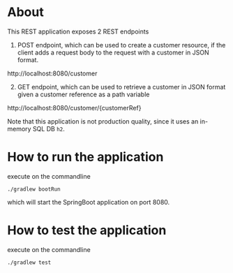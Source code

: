 # About

This REST application exposes 2 REST endpoints

1. POST endpoint, which can be used to create a customer resource, if the client adds a request body to the request with a customer in JSON format.

http://localhost:8080/customer

2. GET endpoint, which can be used to retrieve a customer in JSON format given a customer reference as a path variable 

http://localhost:8080/customer/{customerRef}

Note that this application is not production quality, since it uses an in-memory SQL DB `h2`.

# How to run the application

execute on the commandline

```
./gradlew bootRun
```

which will start the SpringBoot application on port 8080.

# How to test the application

execute on the commandline

```
./gradlew test
```